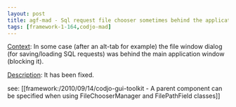 ```yaml
---
layout: post
title: agf-mad - Sql request file chooser sometimes behind the application window
tags: [framework-1-164,codjo-mad]
---
```

<u>Context</u>:
In some case (after an alt-tab for example) the file window dialog (for saving/loading SQL requests) was behind the main application window (blocking it). 

<u>Description</u>:
It has been fixed.

see: [[framework:/2010/09/14/codjo-gui-toolkit - A parent component can be specified when using FileChooserManager and FilePathField classes]]
